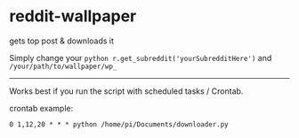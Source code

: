 # reddit-wallpaper
gets top post &amp; downloads it

Simply change your `python r.get_subreddit('yourSubredditHere')`
and `/your/path/to/wallpaper/wp_`

***

Works best if you run the script
with scheduled tasks / Crontab.

crontab example:

`0 1,12,20 * * * python /home/pi/Documents/downloader.py`
